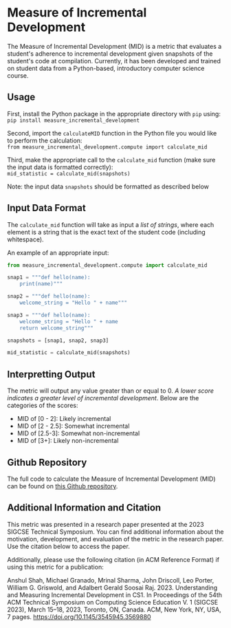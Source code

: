 # Measure of Incremental Development
The Measure of Incremental Development (MID) is a metric that evaluates a student's 
adherence to incremental development given snapshots of the student's code at compilation. Currently, it has been 
developed and trained on student data from a Python-based, introductory computer science course.

## Usage

First, install the Python package in the appropriate directory with `pip` using:  
`pip install measure_incremental_development`

Second, import the `calculateMID` function in the Python file you would like to perform the calculation:  
`from measure_incremental_development.compute import calculate_mid`

Third, make the appropriate call to the `calculate_mid` function (make sure the input data is formatted correctly):  
`mid_statistic = calculate_mid(snapshots)`

Note: the input data `snapshots` should be formatted as described below

## Input Data Format

The `calculate_mid` function will take as input a *list of strings*, where each element is a string that is the exact text of the student code (including whitespace).

An example of an appropriate input:  

```python
from measure_incremental_development.compute import calculate_mid

snap1 = """def hello(name):
    print(name)"""

snap2 = """def hello(name):
    welcome_string = "Hello " + name"""

snap3 = """def hello(name):
    welcome_string = "Hello " + name
    return welcome_string"""

snapshots = [snap1, snap2, snap3]

mid_statistic = calculate_mid(snapshots)
```

## Interpretting Output

The metric will output any value greater than or equal to 0. *A lower score indicates a greater level of
incremental development*. Below are the categories of the scores:

- MID of [0 - 2]: Likely incremental
- MID of [2 - 2.5]: Somewhat incremental
- MID of [2.5-3]: Somewhat non-incremental
- MID of [3+]: Likely non-incremental

## Github Repository

The full code to calculate the Measure of Incremental Development (MID) can be found on [this Github repository](https://github.com/anshulshah99/measure-of-incremental-development).

## Additional Information and Citation

This metric was presented in a research paper presented at the 2023 SIGCSE Technical Symposium. You 
can find additional information about the motivation, development, and evaluation of the metric in 
the research paper. Use the citation below to access the paper.

Additionally, please use the following citation (in ACM Reference Format) if using this metric 
for a publication:

Anshul Shah, Michael Granado, Mrinal Sharma, John Driscoll, Leo Porter,
William G. Griswold, and Adalbert Gerald Soosai Raj. 2023. Understanding
and Measuring Incremental Development in CS1. In Proceedings of the 54th
ACM Technical Symposium on Computing Science Education V. 1 (SIGCSE
2023), March 15–18, 2023, Toronto, ON, Canada. ACM, New York, NY, USA,
7 pages. https://doi.org/10.1145/3545945.3569880
